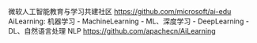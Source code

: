 微软人工智能教育与学习共建社区  https://github.com/microsoft/ai-edu
AiLearning: 机器学习 - MachineLearning - ML、深度学习 - DeepLearning - DL、自然语言处理 NLP  https://github.com/apachecn/AiLearning
